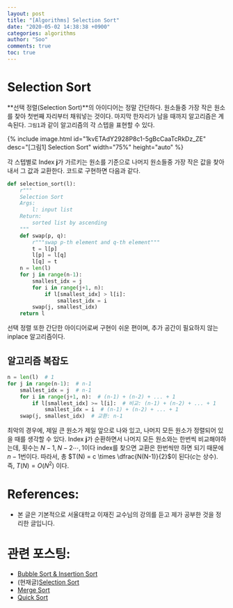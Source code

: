 ```yaml
---
layout: post
title: "[Algorithms] Selection Sort"
date: "2020-05-02 14:38:38 +0900"
categories: algorithms
author: "Soo"
comments: true
toc: true
---
```


# Selection Sort

**선택 정렬(Selection Sort)**의 아이디어는 정말 간단하다. 원소들중 가장 작은 원소를 찾아 첫번째 자리부터 채워넣는 것이다. 마지막 한자리가 남을 때까지 알고리즘은 계속된다. `그림1`과 같이 알고리즘의 각 스텝을 표현할 수 있다. 

{% include image.html id="1kvETAdY2928P8c1-5gBcCaaTcRkDz_ZE" desc="[그림1] Selection Sort" width="75%" height="auto" %}

각 스텝별로 Index **j**가 가르키는 원소를 기준으로 나머지 원소들중 가장 작은 값을 찾아내서 그 값과 교환한다. 코드로 구현하면 다음과 같다.

```python
def selection_sort(l):
    r"""
    Selection Sort
    Args: 
        l: input list
    Return:
        sorted list by ascending
    """
    def swap(p, q):
        r"""swap p-th element and q-th element"""
        t = l[p]
        l[p] = l[q]
        l[q] = t
    n = len(l)
    for j in range(n-1):
        smallest_idx = j
        for i in range(j+1, n):
            if l[smallest_idx] > l[i]:
                smallest_idx = i
        swap(j, smallest_idx)
    return l
```

선택 정렬 또한 간단한 아이디어로써 구현이 쉬운 편이며, 추가 공간이 필요하지 않는 inplace 알고리즘이다.

## 알고리즘 복잡도

```python
n = len(l)  # 1
for j in range(n-1):  # n-1
    smallest_idx = j  # n-1
    for i in range(j+1, n):  # (n-1) + (n-2) + ... + 1
        if l[smallest_idx] >= l[i]:  # 비교: (n-1) + (n-2) + ... + 1
            smallest_idx = i  # (n-1) + (n-2) + ... + 1
    swap(j, smallest_idx)  # 교환: n-1
```

최악의 경우에, 제일 큰 원소가 제일 앞으로 나와 있고, 나머지 모든 원소가 정렬되어 있을 때를 생각할 수 있다. Index **j**가 순환하면서 나머지 모든 원소와는 한번씩 비교해야하는데, 횟수는 $N-1, N-2 \cdots, 1$이다 index를 찾으면 교환은 한번씩만 하면 되기 때문에 $n-1$번이다. 따라서, 총 $T(N) = c \times \dfrac{N(N-1)}{2}$이 된다($c$는 상수). 즉, $T(N) = O(N^2)$ 이다.

# References:

* 본 글은 기본적으로 서울대학교 이재진 교수님의 강의를 듣고 제가 공부한 것을 정리한 글입니다.

# 관련 포스팅: 

* [Bubble Sort & Insertion Sort](https://simonjisu.github.io/python/2020/05/02/bubbleinsertion.html)
* (현재글)[Selection Sort](https://simonjisu.github.io/python/2020/05/02/selection.html)
* [Merge Sort](https://simonjisu.github.io/python/2020/05/03/merge.html)
* [Quick Sort](https://simonjisu.github.io/python/2020/05/04/quick.html)